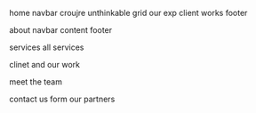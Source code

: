home
navbar
croujre
unthinkable grid
our exp
client works
footer

about
navbar
content
footer

services
all services

clinet and our work

meet the team

contact us
form
our partners
